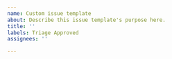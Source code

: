 ```yaml
---
name: Custom issue template
about: Describe this issue template's purpose here.
title: ''
labels: Triage Approved
assignees: ''

---
```



